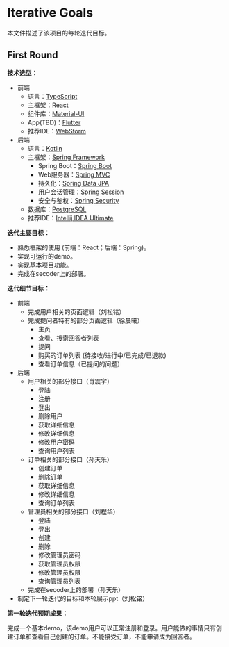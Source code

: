 # Iterative Goals

本文件描述了该项目的每轮迭代目标。

## First Round

**技术选型：**

- 前端
  - 语言：[TypeScript](https://www.typescriptlang.org/)
  - 主框架：[React](https://reactjs.org/)
  - 组件库：[Material-UI](https://next.material-ui.com/)
  - App(TBD)：[Flutter](https://flutter.dev/)
  - 推荐IDE：[WebStorm](https://www.jetbrains.com/webstorm/)
- 后端
  - 语言：[Kotlin](https://kotlinlang.org/)
  - 主框架：[Spring Framework](https://spring.io/projects/spring-framework)
    - Spring Boot：[Spring Boot](https://spring.io/projects/spring-boot)
    - Web服务器：[Spring MVC](https://docs.spring.io/spring/docs/current/spring-framework-reference/web.html)
    - 持久化：[Spring Data JPA](https://spring.io/projects/spring-data-jpa)
    - 用户会话管理：[Spring Session](https://spring.io/projects/spring-session)
    - 安全与鉴权：[Spring Security](https://spring.io/projects/spring-security)
  - 数据库：[PostgreSQL](https://www.postgresql.org/)
  - 推荐IDE：[Intellij IDEA Ultimate](https://www.jetbrains.com/idea/)

**迭代主要目标：**

- 熟悉框架的使用 (前端：React；后端：Spring)。
- 实现可运行的demo。
- 实现基本项目功能。
- 完成在secoder上的部署。

**迭代细节目标：**

- 前端
  - 完成用户相关的页面逻辑（刘松铭）
  - 完成提问者特有的部分页面逻辑（徐晨曦）
    - 主页
    - 查看、搜索回答者列表
    - 提问
    - 购买的订单列表 (待接收/进行中/已完成/已退款)
    - 查看订单信息（已提问的问题）
- 后端
  - 用户相关的部分接口（肖震宇）
    - 登陆
    - 注册
    - 登出
    - 删除用户
    - 获取详细信息
    - 修改详细信息
    - 修改用户密码
    - 查询用户列表
  - 订单相关的部分接口（孙天乐）
    - 创建订单
    - 删除订单
    - 获取详细信息
    - 修改详细信息
    - 查询订单列表
  - 管理员相关的部分接口（刘程华）
    - 登陆
    - 登出
    - 创建
    - 删除
    - 修改管理员密码
    - 获取管理员权限
    - 修改管理员权限
    - 查询管理员列表
  - 完成在secoder上的部署（孙天乐）
- 制定下一轮迭代的目标和本轮展示ppt（刘松铭）

**第一轮迭代预期成果：**

完成一个基本demo，该demo用户可以正常注册和登录。用户能做的事情只有创建订单和查看自己创建的订单。不能接受订单，不能申请成为回答者。